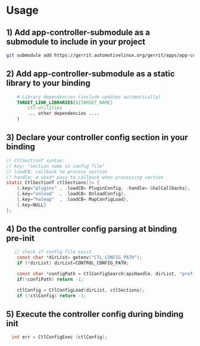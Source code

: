 # Usage

## 1) Add app-controller-submodule as a submodule to include in your project

```bash
git submodule add https://gerrit.automotivelinux.org/gerrit/apps/app-controller-submodule
```

## 2) Add app-controller-submodule as a static library to your binding

```cmake
    # Library dependencies (include updates automatically)
    TARGET_LINK_LIBRARIES(${TARGET_NAME}
        ctl-utilities
        ... other dependencies ....
    )
```

## 3) Declare your controller config section in your binding

```C
// CtlSectionT syntax:
// key: "section name in config file"
// loadCB: callback to process section
// handle: a void* pass to callback when processing section
static CtlSectionT ctlSections[]= {
    {.key="plugins" , .loadCB= PluginConfig, .handle= &halCallbacks},
    {.key="onload"  , .loadCB= OnloadConfig},
    {.key="halmap"  , .loadCB= MapConfigLoad},
    {.key=NULL}
};

```

## 4) Do the controller config parsing at binding pre-init

```C
   // check if config file exist
    const char *dirList= getenv("CTL_CONFIG_PATH");
    if (!dirList) dirList=CONTROL_CONFIG_PATH;

    const char *configPath = CtlConfigSearch(apiHandle, dirList, "prefix");
    if(!confiPath) return -1;

    ctlConfig = CtlConfigLoad(dirList, ctlSections);
    if (!ctlConfig) return -1;
```

## 5) Execute the controller config during binding init

```C
  int err = CtlConfigExec (ctlConfig);
```